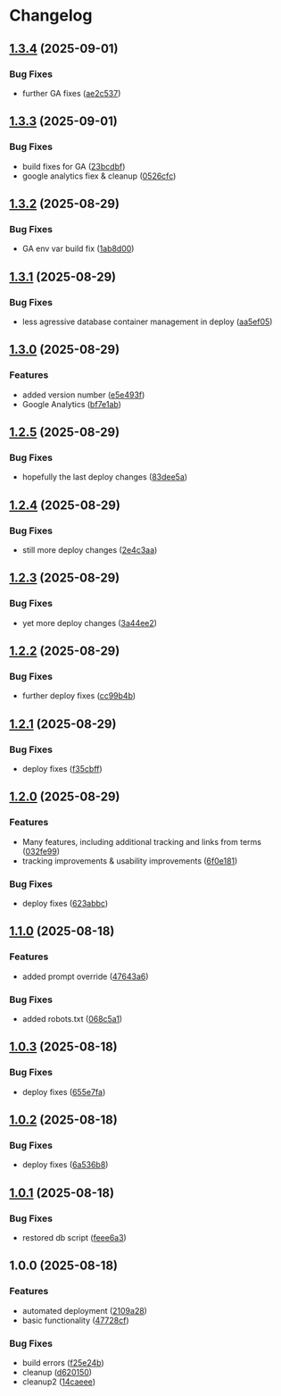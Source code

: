 # Changelog

## [1.3.4](https://github.com/HCL-CDP-TA/fake-google/compare/v1.3.3...v1.3.4) (2025-09-01)


### Bug Fixes

* further GA fixes ([ae2c537](https://github.com/HCL-CDP-TA/fake-google/commit/ae2c537e7df3b3d9107b9b38cf21275c17ce3750))

## [1.3.3](https://github.com/HCL-CDP-TA/fake-google/compare/v1.3.2...v1.3.3) (2025-09-01)


### Bug Fixes

* build fixes for GA ([23bcdbf](https://github.com/HCL-CDP-TA/fake-google/commit/23bcdbfc1ab7be331734544e29016e1917e063cd))
* google analytics fiex & cleanup ([0526cfc](https://github.com/HCL-CDP-TA/fake-google/commit/0526cfc4589acd452455f44bda89eef7d3a6383e))

## [1.3.2](https://github.com/HCL-CDP-TA/fake-google/compare/v1.3.1...v1.3.2) (2025-08-29)


### Bug Fixes

* GA env var build fix ([1ab8d00](https://github.com/HCL-CDP-TA/fake-google/commit/1ab8d0061953a6877d0d35559b8677746b8e01fb))

## [1.3.1](https://github.com/HCL-CDP-TA/fake-google/compare/v1.3.0...v1.3.1) (2025-08-29)


### Bug Fixes

* less agressive database container management in deploy ([aa5ef05](https://github.com/HCL-CDP-TA/fake-google/commit/aa5ef055ad8dee1f0266c7a8325ce4ba1722b27e))

## [1.3.0](https://github.com/HCL-CDP-TA/fake-google/compare/v1.2.5...v1.3.0) (2025-08-29)


### Features

* added version number ([e5e493f](https://github.com/HCL-CDP-TA/fake-google/commit/e5e493f79dfa73d41ea5ab9f4b02f0aa313f2dac))
* Google Analytics ([bf7e1ab](https://github.com/HCL-CDP-TA/fake-google/commit/bf7e1abdda6b4d07b8bd918454ca1397b1029322))

## [1.2.5](https://github.com/HCL-CDP-TA/fake-google/compare/v1.2.4...v1.2.5) (2025-08-29)


### Bug Fixes

* hopefully the last deploy changes ([83dee5a](https://github.com/HCL-CDP-TA/fake-google/commit/83dee5a404fb7be8e4424a4e9fe096468d783046))

## [1.2.4](https://github.com/HCL-CDP-TA/fake-google/compare/v1.2.3...v1.2.4) (2025-08-29)


### Bug Fixes

* still  more deploy changes ([2e4c3aa](https://github.com/HCL-CDP-TA/fake-google/commit/2e4c3aad7e90dfc7162e94ff703c1c87f74f40db))

## [1.2.3](https://github.com/HCL-CDP-TA/fake-google/compare/v1.2.2...v1.2.3) (2025-08-29)


### Bug Fixes

* yet more deploy changes ([3a44ee2](https://github.com/HCL-CDP-TA/fake-google/commit/3a44ee2f9aac1dd369f27e3d221109fd5c6b57d3))

## [1.2.2](https://github.com/HCL-CDP-TA/fake-google/compare/v1.2.1...v1.2.2) (2025-08-29)


### Bug Fixes

* further deploy fixes ([cc99b4b](https://github.com/HCL-CDP-TA/fake-google/commit/cc99b4bd935f8285da3983927c5d7521252a7aa1))

## [1.2.1](https://github.com/HCL-CDP-TA/fake-google/compare/v1.2.0...v1.2.1) (2025-08-29)


### Bug Fixes

* deploy fixes ([f35cbff](https://github.com/HCL-CDP-TA/fake-google/commit/f35cbff704d2c66a87a48edc06b49676bb9bc41e))

## [1.2.0](https://github.com/HCL-CDP-TA/fake-google/compare/v1.1.0...v1.2.0) (2025-08-29)


### Features

* Many features, including additional tracking and links from terms ([032fe99](https://github.com/HCL-CDP-TA/fake-google/commit/032fe99bd76aeace6e2e146ca32440e7f6805b4e))
* tracking improvements & usability improvements ([6f0e181](https://github.com/HCL-CDP-TA/fake-google/commit/6f0e181c68d48685809fca17c0901fe734673cd4))


### Bug Fixes

* deploy fixes ([623abbc](https://github.com/HCL-CDP-TA/fake-google/commit/623abbc7eb020a68daae433216aaa77e6c824969))

## [1.1.0](https://github.com/HCL-CDP-TA/fake-google/compare/v1.0.3...v1.1.0) (2025-08-18)


### Features

* added prompt override ([47643a6](https://github.com/HCL-CDP-TA/fake-google/commit/47643a6d95c59d01a7ac2a5110ab489f6b277888))


### Bug Fixes

* added robots.txt ([068c5a1](https://github.com/HCL-CDP-TA/fake-google/commit/068c5a1981a4c7af63d226183f768c2b13b8ee12))

## [1.0.3](https://github.com/HCL-CDP-TA/fake-google/compare/v1.0.2...v1.0.3) (2025-08-18)


### Bug Fixes

* deploy fixes ([655e7fa](https://github.com/HCL-CDP-TA/fake-google/commit/655e7fa7ced92551b5030aa1a5db2591aead9860))

## [1.0.2](https://github.com/HCL-CDP-TA/fake-google/compare/v1.0.1...v1.0.2) (2025-08-18)


### Bug Fixes

* deploy fixes ([6a536b8](https://github.com/HCL-CDP-TA/fake-google/commit/6a536b832fe4aaccbb1d2b84dde9e25478bd6d84))

## [1.0.1](https://github.com/HCL-CDP-TA/fake-google/compare/v1.0.0...v1.0.1) (2025-08-18)


### Bug Fixes

* restored db script ([feee6a3](https://github.com/HCL-CDP-TA/fake-google/commit/feee6a349e49e41e10f6afd03b32f7f172437ed6))

## 1.0.0 (2025-08-18)


### Features

* automated deployment ([2109a28](https://github.com/HCL-CDP-TA/fake-google/commit/2109a28cb869cebbe261891d0c5677e4aca50939))
* basic functionality ([47728cf](https://github.com/HCL-CDP-TA/fake-google/commit/47728cf880b2a249f0b635180f7a2399a3a8841d))


### Bug Fixes

* build errors ([f25e24b](https://github.com/HCL-CDP-TA/fake-google/commit/f25e24b684e5e4bdfb54d075330a5501f8d9a8be))
* cleanup ([d620150](https://github.com/HCL-CDP-TA/fake-google/commit/d6201506dd0dcbc18e2a4406bb0225ca8d86b646))
* cleanup2 ([14caeee](https://github.com/HCL-CDP-TA/fake-google/commit/14caeee1c9fda3b6f827694258fae34ce8c96e91))
